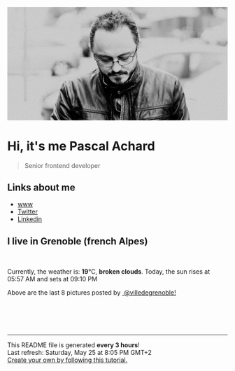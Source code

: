 ![Pascal Achard](./images/photo-pascal-achard.jpg)
# Hi, it's me Pascal Achard
> Senior frontend developer

## Links about me
- [www](https://www.pascal-achard.com)
- [Twitter](https://twitter.com/botmaster)
- [Linkedin](http://www.linkedin.com/in/pascal-achard)


## I live in Grenoble (french Alpes)
<img src="https://openweathermap.org/img/wn/04d@2x.png" alt="">

Currently, the weather is: **19**°C, **broken clouds**.
Today, the sun rises at 05:57 AM and sets at 09:10 PM

Above are the last 8 pictures posted by <a href="https://www.instagram.com/villedegrenoble/" target="_blank"><img alt="" src="https://upload.wikimedia.org/wikipedia/commons/thumb/e/e7/Instagram_logo_2016.svg/1024px-Instagram_logo_2016.svg.png" width="20"/> @villedegrenoble!</a>

<p style="display: flex; flex-wrap: wrap; gap: 20px;">
        <img src="https://cdn1.picuki.com/hosted-by-instagram/q/0exhNuNYnjBGZDHIdN5WmL9I2Pk2GApRNecaS7j0nyZiNxIsbHWB58ltwdGn%7C%7CDh7IAhgASuRYztk54wuUVRTAj19NUzfQL2PSTdR56idVufN1D1m9ZFklL8yKHUdZHSt98MlUQmYdSgIGaYDG7uo%7C%7CesJ%7C%7CPnucjcFrjOMNbRKmDdttdCwFahlza4lsfe4kx2xu5xncG114WNxahlw5OLUqQUCSKn5PN1gpKZlR7pCjMsS5Lijymu+H2xkfWx9Ez7RtI7V2dENhhzrdSFlqjHzAZY1LHMRiVbmnSwZl6UWopKPEbRcjvUWp6f%7C%7CfHUMeW0tohBjzbWSpnLOOHeL%7C%7CmJz4ibQwbHsJbNz4Jr4eKPNavrQ7wKZV5vtM7pZe2pYK96OWg6RCdK0VZwMv6lEJdtZ+laj1CS8TeesxT4jCAQMjDHWWsQlENu+kovizXnTvS6HpFpjkp%7C%7CuL+U=.jpeg" alt="" width="200"/>
        <img src="https://cdn1.picuki.com/hosted-by-instagram/q/0exhNuNYnjBGZDHIdN5WmL9I2Pk2GApRNecaS7j0nyZiNxIsbHWB58ltwdGn%7C%7CDh7IAhgASuRYztk54ktVVpZAz17NEbXSrSPSjhS6K6aVemlvDRm9pVplr0yKHIcZ3Wm8sIlVGSpNWwSDv5PHL%7C%7Clo7gX5vrobigBpzuMMLVKyQlWotfpUrJy9ZRxt+S4jkja45BsLTNZ5momNkgl7NvWvTVdEaW+NMB166d1RbMCxMkA%7C%7C6nRlSaHEmw+Jj8vRnagtIj+kOYA2DvLIyY843mSY+QSHhsVr0O8kj9moNQBzoCmOdBM9s9psvDAbkcmfk0tpBdszcPwwmXCYD35j3xz+kPs1oKDXNYskLaoGsGLQ9T4zw7afILwPo4YemgZDOjbBEXyFeekP8lywaxYWvdLigjjpVLtJ+nQmix%7C%7CBwpZijDWVJAjFqnL.jpeg" alt="" width="200"/>
        <img src="https://cdn1.picuki.com/hosted-by-instagram/q/0exhNuNYnjBGZDHIdN5WmL9I2Pk2GApRNucaS7j0nyZiNxIsbHWB58ltwdev%7C%7CDlyKw1oASyLeDtj4oIiUVhYZFV9NUDfSbCATDZR76+dUICh2jJh8pRjk7o8KXcfbXOn98EsOzjYMTIfQeoEH%7C%7Cbx7a8Koru5A2MEo1zRMrBC0GAG4YWbVqFKwoV966yUlEri+YU8ajtG5WR2aRtmpNPb5DwIX%7C%7CD+fMBxsedISLQzicYRtr6+zWOHH24VdGZ9SjOejZLGidxXgyrBRWIz1XegYqIyJ0ZKx1C%7C%7CuksQnb1%7C%7Ci9W1FaxM+N9+sqPVETFKCipioCttkZe1khzGbXn08ll%7C%7CkE7356qeRsd3ibHBdN6HZI7H6CqRQLabR58JDl5BUrHVUF2LbaDwCMAExttwPcFqgWfsyFOJVan85TklPDgSthGzFYdVfNeWkYKWwnPE2x6PnwMfo5SKSoBM3xhS95jbv1MsXC3jUY5wNTfpylkmT4ZCIuucyA==.jpeg" alt="" width="200"/>
        <img src="https://cdn1.picuki.com/hosted-by-instagram/q/0exhNuNYnjBGZDHIdN5WmL9I2Pk2GApRNucaS7j0nyZiNxIsbHWB58ltwdGn%7C%7CDh7IAhgASuRYztk4YgrVVhZDT1yP0XeSrKKSzpS6KydXOzN0DRi8pJjl7g2LHIYbHap9solOzjYMTIfQeoEH%7C%7Cb2rvUT+vvwbTYNpi2TNLxCyQlWotfpUrJy9ZRzt52U1h+189JldAJZ+jtvdBFundPZlTIeAf3+Idp1orN2S%7C%7CkKhtAKvKK81SO2ECMseW16GX6Rv5+HoOAAuiDpYGhpqzbheKc4EEMWggju5hUI498tjYGBBbw60tAutobbZT4uaypuoxkzsbuMxiCdf0KI%7C%7CmJzhWPQwO7mP6tgqZ2tdaOidOLL7hjTOqHfTI1hfCIYTdSDV3PfJ828HfoApNl1L6Bk3mSc%7C%7CDyIOb7D+SBLJXNFhmndWscjZty54emb%7C%7CHTvkTSK%7C%7CV85w5nvLQ==.jpeg" alt="" width="200"/>
        <img src="https://cdn1.picuki.com/hosted-by-instagram/q/0exhNuNYnjBGZDHIdN5WmL9I2Pk2GApRNecaS7j0nyZiNxIsbHWB58ltwdev%7C%7CDlyKw1oASyLeDxm4IotVV5WZFV9NUHWSLyKSD1c66mdV4Cm2zVj8Z9mnLgwLHcbZXKt88YrOzjYMTIfQeoEH%7C%7Cbx7a8Koru5A2MEo1zRMrBC0GAG4YWbVqFKwoV966yUlEri+YU8ajtG5WR2aRhmpNPb5DwIX%7C%7CD+fMBxsedISLQzicYRtr6+wmOHH24VdGZ9Sg%7C%7CPiYrZnto5iAXRRWIz1XegYKxrDUk%7C%7Cx1C%7C%7CuksQnb1%7C%7Ci9W1FaxM+N9+sqPVETFKCipioCttkZe1khzGbXn08ll%7C%7CkE3nyeKfRtNziJ%7C%7CVdN25ZMPE+ATXQKabR58JDl5BUrHVUF2LbaDwCMAExttwPcFs5GqY8QGPeIXn5hxcJxFZumOZWr5kRtOV3Yaw%7C%7CUTEgDKssA8wtsexS4tN6RhS95jbv1MjKSufJ45wNTfpylkmT4ZCIuucyA==.jpeg" alt="" width="200"/>
        <img src="https://cdn1.picuki.com/hosted-by-instagram/q/0exhNuNYnjBGZDHIdN5WmL9I2Pk2GApRNucaS7j0nyZiNxIsbHWB58ltwdev%7C%7CDlyKw1oASyLeDxl7YkuVVVXZFV9NUHXSrSASzlV56ueVICl2zZv%7C%7CJZpnbs9LnUeZ3Om9MZDCnicKyVHDe0AUq%7C%7Cm6vZNuKyBOTcAyXCUMLQKnmIC9%7C%7CyqW5193swp7LGTgUz36ol%7C%7CIjFd%7C%7CTxsdgcurNyUrDgJWPq+PMtg4555RYgPi9NYur++3Rq2ElIlc20jThjNl5jyldYLunfZIz4W7WaCSfg6IxRYhFG26jceg90t2JKDFaxM+Lg7sqKKGytSGWVsmBdvk5y4qCjIcT2ExW4B7lT6kJ6VceYIrJKhC+msAPXdzzjuefSNMP4feTRdTf%7C%7CVUQiRdbO5D5UJxrRuJdl9wQ3txSS8ZbrXxAkoHiVvoTa8I5NZR9yf0q38p1DhjjDe8iUUgfa5LOFtjlFYr5PbvF4rX1mVQ%7C%7CdBOAvF0FR%7C%7CStwTJOqe.jpeg" alt="" width="200"/>
        <img src="https://cdn1.picuki.com/hosted-by-instagram/q/0exhNuNYnjBGZDHIdN5WmL9I2Pk2GApRNecaS7j0nyZiNxIsbHWB58ltwdGn%7C%7CDh7IAhgASuRYztk4YoiUFVWCD17OEXcTraNSztX6KicU+igvDZg%7C%7CJRol7g0K30YZXSo98UlXGWpNWwSDv5PHL%7C%7Clo7gX5v%7C%7CsbCgEpjuSKrVCkGZTjse3TO9%7C%7C2pYf5%7C%7CHSv1izv9QpcmkazXgpdAd4+pvlpDk1VOCtO8BnsaBwVLYBxMEJ%7C%7COC51nT2F2MrNWh8FDSR9IXEi6g8iyDXdzQspjD3E+8EIU8hjl246lsp6o4A3L%7C%7C1MIo56Kkzn7bQam4seD5n4RFqncmcuBKcazC+%7C%7CWJz4kGVwbCzL6lr89P%7C%7CLa7NBeTI9QCSQ6XtJLZdbCsJGLHYWG7jI6eZUdFyjqAaLvpG73ue8VCkYbunxQlgBQVdxTuOUcQmFqnMlYz0tEjegQKdqQNmyM7oLucK.jpeg" alt="" width="200"/>
        <img src="https://cdn1.picuki.com/hosted-by-instagram/q/0exhNuNYnjBGZDHIdN5WmL9I2Pk2GApRNecaS7j0nyZiNxIsbHWB58ltwdGn%7C%7CDh7IAhgASuRYztk54MjWV9RDj17P03WQbKKSD5R7quaVuanvDRl8ZJgnLc1JXQdZXap%7C%7C8MrVG+pNWwSDv5PHL%7C%7Clo7gX5v%7C%7CsbCgEpjuSKrVCkGZTjse3TO9%7C%7C2pYf5%7C%7CHSv1izv9QpcmkazXgpdAd4+pvlpDk1VOCtO8BnsaBwVLYBxMEJ%7C%7COC51nT2F2MrNWh8FDSR9IXEi6g8iyDXdzQspjD2Fu8EIU8hjl246hgDt5scgID2GqVi6Kkzn7bQaVwWC0hZ4RFqncmcuBKcazC+%7C%7CWJz4kGVwbCzL6lr89P%7C%7CLa7NBeTI9QXQQ73ZIe91XlUiUPLYXV71OdeCFd5Xpb1XDutcxQvm4CnlIZvNzDddV2VrxTuOUcQmFq67kP31tEjegQKdqQNmyM7oLucK.jpeg" alt="" width="200"/>
</p>

------------
<p>This README file is generated <b>every 3 hours</b>!
    <br />Last refresh: Saturday, May 25 at 8:05 PM GMT+2
    <br /><a href="https://medium.com/@th.guibert/how-to-create-a-self-updating-readme-md-for-your-github-profile-f8b05744ca91">Create your own by following this tutorial.</a>
</p>
<p><a href="https://github.com/botmaster/botmaster/actions/workflows/main.yaml"><img alt="" src="https://github.com/botmaster/botmaster/actions/workflows/main.yaml/badge.svg" /></a></p>

